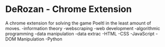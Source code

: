 # DeRozan - Chrome Extension
A chrome extension for solving the game Poeltl in the least amount of moves.
  -information theory
  -webscraping
  -web development
  -algorithmic programming
  -data manipulation
  -data extrac
  -HTML
  -CSS
  -JavaScript
  -DOM Manipulation
  -Python

